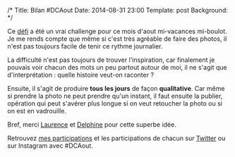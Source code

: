 /*
Title: Bilan #DCAout
Date: 2014-08-31 23:00
Template: post
Background:
*/

Ce [défi](http://weblog.redisdead.net/main/post/2014/07/27/Un-defi-creatif-pour-le-mois-d-Aout)
a été un vrai challenge pour ce mois d'aout mi-vacances mi-boulot.
Je me rends compte que même si c'est très agréable de faire des photos, il n'est
pas toujours facile de tenir ce rythme journalier.

La difficulté n'est pas toujours de trouver l'inspiration, car finalement je
pouvais voir chacun des mots un peu partout autour de moi, il ne s'agit que
d'interprétation : quelle histoire veut-on raconter ?

Ensuite, il s'agit de produire __tous les jours__ de façon __qualitative__.
Car même si prendre la photo ne peut prendre qu'un instant, il faut ensuite la
publier, opération qui peut s'avérer plus longue si on veut retoucher la photo
ou si on est en vadrouille.

Bref, merci [Laurence](http://weblog.redisdead.net/) et [Delphine](https://twitter.com/nissone)
pour cette superbe idée.

Retrouvez [mes participations](/2014/photo/DCAout) et les participations de chacun sur [Twitter](https://twitter.com/search?q=%23DCAout)
ou sur Instagram avec #DCAout.
